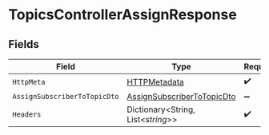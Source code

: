 # TopicsControllerAssignResponse


## Fields

| Field                                                                               | Type                                                                                | Required                                                                            | Description                                                                         |
| ----------------------------------------------------------------------------------- | ----------------------------------------------------------------------------------- | ----------------------------------------------------------------------------------- | ----------------------------------------------------------------------------------- |
| `HttpMeta`                                                                          | [HTTPMetadata](../../Models/Components/HTTPMetadata.md)                             | :heavy_check_mark:                                                                  | N/A                                                                                 |
| `AssignSubscriberToTopicDto`                                                        | [AssignSubscriberToTopicDto](../../Models/Components/AssignSubscriberToTopicDto.md) | :heavy_minus_sign:                                                                  | N/A                                                                                 |
| `Headers`                                                                           | Dictionary<String, List<*string*>>                                                  | :heavy_check_mark:                                                                  | N/A                                                                                 |